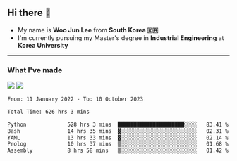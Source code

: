 ## Hi there 👋

- My name is **Woo Jun Lee** from **South Korea 🇰🇷**
- I'm currently pursuing my Master's degree in **Industrial Engineering** at **Korea University**

---

### What I've made

<a href="https://share.streamlit.io/tomtom1103/kuiai_hackathon_2022/main/JL_app.py"><img src="https://img.shields.io/badge/Journey Lee-161B22?style=for-the-badge&logo=streamlit&logoColor=FF4B4B"/></a> <a href="https://jeon-100.github.io/Dangzang/"><img src="https://img.shields.io/badge/당신을 위한 장학금, 당장!-161B22?style=for-the-badge&logo=react&logoColor=#61DAFB"/></a>

<!--START_SECTION:waka-->

```txt
From: 11 January 2022 - To: 10 October 2023

Total Time: 626 hrs 3 mins

Python             528 hrs 3 mins  █████████████████████░░░░   83.41 %
Bash               14 hrs 35 mins  ▓░░░░░░░░░░░░░░░░░░░░░░░░   02.31 %
YAML               13 hrs 33 mins  ▓░░░░░░░░░░░░░░░░░░░░░░░░   02.14 %
Prolog             10 hrs 37 mins  ▒░░░░░░░░░░░░░░░░░░░░░░░░   01.68 %
Assembly           8 hrs 58 mins   ▒░░░░░░░░░░░░░░░░░░░░░░░░   01.42 %
```

<!--END_SECTION:waka-->
